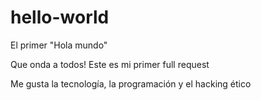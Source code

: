 # hello-world
El primer "Hola mundo"

Que onda a todos!
Este es mi primer full request

Me gusta la tecnología, la programación y el hacking ético

